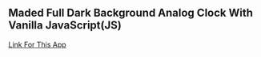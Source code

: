 <h2>Maded Full Dark Background Analog Clock With Vanilla JavaScript(JS)</h2>
<a href="https://pensive-shockley-8b5edb.netlify.app/">Link For This App</a>